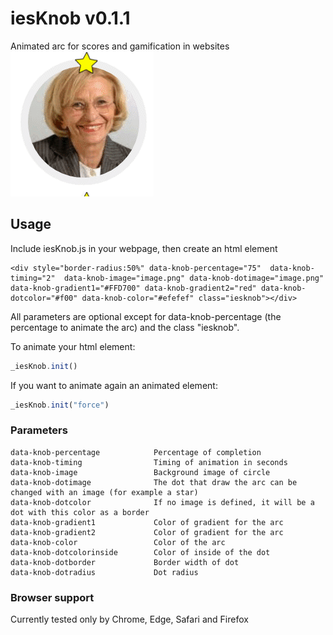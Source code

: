 # iesKnob v0.1.1
Animated arc for scores and gamification in websites  
![example](https://github.com/tritone11/iesKnob/blob/master/arc.gif?raw=true)

## Usage
Include iesKnob.js in your webpage, then create an html element  
```
<div style="border-radius:50%" data-knob-percentage="75"  data-knob-timing="2"  data-knob-image="image.png" data-knob-dotimage="image.png" data-knob-gradient1="#FFD700" data-knob-gradient2="red" data-knob-dotcolor="#f00" data-knob-color="#efefef" class="iesknob"></div>
```  
All parameters are optional except for data-knob-percentage (the percentage to animate the arc) and the class "iesknob".  
  
To animate your html element:
```javascript
_iesKnob.init()
```  
  
If you want to animate again an animated element:  
```javascript
_iesKnob.init("force")
```  


### Parameters 
```
data-knob-percentage            Percentage of completion
data-knob-timing                Timing of animation in seconds
data-knob-image                 Background image of circle
data-knob-dotimage              The dot that draw the arc can be changed with an image (for example a star)
data-knob-dotcolor              If no image is defined, it will be a dot with this color as a border
data-knob-gradient1             Color of gradient for the arc
data-knob-gradient2             Color of gradient for the arc
data-knob-color                 Color of the arc
data-knob-dotcolorinside        Color of inside of the dot
data-knob-dotborder             Border width of dot
data-knob-dotradius             Dot radius
```

### Browser support

Currently tested only by Chrome, Edge, Safari and Firefox 
